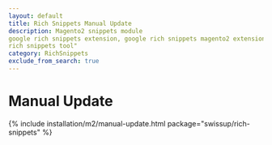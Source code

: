```yaml
---
layout: default
title: Rich Snippets Manual Update
description: Magento2 snippets module
google rich snippets extension, google rich snippets magento2 extension, google
rich snippets tool"
category: RichSnippets
exclude_from_search: true
---
```


# Manual Update

{% include installation/m2/manual-update.html package="swissup/rich-snippets" %}
